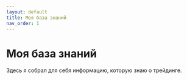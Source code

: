 ```yaml
---
layout: default
title: Моя база знаний
nav_order: 1
---
```


# Моя база знаний

Здесь я собрал для себя информацию, которую знаю о трейдинге.

